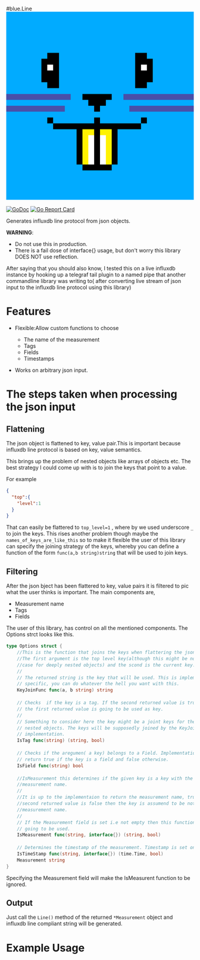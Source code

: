 

#blue.Line ![blue logo](logo-512.png)

[![GoDoc](https://godoc.org/github.com/gernest/blue?status.svg)](https://godoc.org/github.com/gernest/blue) [![Go Report Card](https://goreportcard.com/badge/github.com/gernest/blue)](https://goreportcard.com/report/github.com/gernest/blue)

Generates influxdb line protocol from json objects.


**WARNING**:
- Do not use this in production.
- There is a fail dose of interface{}
usage, but don't worry this library DOES NOT use reflection.

After saying that you should also know, I tested this on a live influxdb instance
by hooking up a telegraf tail plugin to a named pipe that another commandline
library was writing to( after converting live stream of json input to the
influxdb line protocol using this library)

# Features

* Flexible:Allow custom functions to choose
   - The name of the measurement
   - Tags
   - Fields
   - Timestamps

* Works on arbitrary json input.


# The steps taken when processing the json input

## Flattening
The json object is flattened to key, value pair.This is important because
influxdb line protocol is based on key, value semantics.

This brings up the problem of nested objects like arrays of objects etc. The
best strategy I could come up with is to join the keys that point to a value.

For example
```json
{
  "top":{
    "level":1
  }
}
```

That can easily be flattered to `top_level=1` , where by we used underscore `_` to
join the keys. This rises another problem though maybe the
`names_of_keys_are_like_this` so to make it flexible the user of this library
can specify the joining strategy of the keys, whereby you can define a function
of the form `func(a,b string)string` that will be used to join keys.


## Filtering

After the json bject has been flattered to key, value pairs it is filtered to
pic what the user thinks is important. The main components are,

- Measurement name
- Tags
- Fields

The user of this library, has control on all the mentioned components. The
Options strct looks like this.

```go
type Options struct {
	//This is the function that joins the keys when flattering the json object.
	//The first argument is the top level key(although this might be not the
	//case for deeply nested objects) and the scond is the current key.
	//
	// The returned string is the key that will be used. This is implementation
	// specific, you can do whatever the hell you want with this.
	KeyJoinFunc func(a, b string) string

	// Checks  if the key is a tag. If the second returned value is true then
	// the first returned value is going to be used as key.
	//
	// Something to consider here the key might be a joint keys for the deeply
	// nested objects. The keys will be supposedly joined by the KeyJoinFunc
	// implementation.
	IsTag func(string) (string, bool)

	// Checks if the aregumen( a key) belongs to a Field. Implementations should
	// return true if the key is a field and false otherwise.
	IsField func(string) bool

	//IsMeasurement this determines if the given key is a key with the
	//measurement name.
	//
	//It is up to the implementaion to return the measurement name, true. If the
	//second returned value is false then the key is assumend to be not
	//measurement name.
	//
	// If the Measurement field is set i.e not empty then this function is nver
	// going to be used.
	IsMeasurement func(string, interface{}) (string, bool)

	// Determines the timestamp of the measurement. Timestamp is set only once.
	IsTimeStamp func(string, interface{}) (time.Time, bool)
	Measurement string
}
```

Specifying the Measurement field will make the IsMeasurent function to be
ignored.

## Output

Just call the `Line()` method of the returned `*Measurement` object and influxdb
line compliant string will be generated.


# Example Usage
